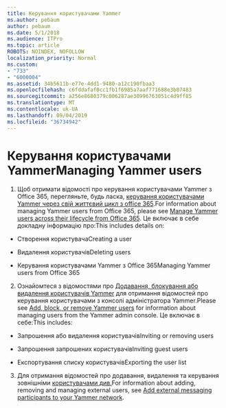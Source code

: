 ```yaml
---
title: Керування користувачами Yammer
ms.author: pebaum
author: pebaum
ms.date: 5/1/2018
ms.audience: ITPro
ms.topic: article
ROBOTS: NOINDEX, NOFOLLOW
localization_priority: Normal
ms.custom:
- "733"
- "6000004"
ms.assetid: 34b5611b-e77e-4dd1-9480-a12c190fbaa3
ms.openlocfilehash: c6fddafaf0cc1fb1f6985a7aaf771688e3b87483
ms.sourcegitcommit: a256e8680379c006287ae30996763051c4d9ff85
ms.translationtype: MT
ms.contentlocale: uk-UA
ms.lasthandoff: 09/04/2019
ms.locfileid: "36734942"
---
```

# <a name="managing-yammer-users"></a><span data-ttu-id="f1b07-102">Керування користувачами Yammer</span><span class="sxs-lookup"><span data-stu-id="f1b07-102">Managing Yammer users</span></span>

1. <span data-ttu-id="f1b07-103">Щоб отримати відомості про керування користувачами Yammer з Office 365, перегляньте, будь ласка, [керування користувачами Yammer через свій життєвий цикл з office 365](https://docs.microsoft.com/yammer/manage-yammer-users/manage-users-across-their-lifecycle).</span><span class="sxs-lookup"><span data-stu-id="f1b07-103">For information about managing Yammer users from Office 365, please see [Manage Yammer users across their lifecycle from Office 365](https://docs.microsoft.com/yammer/manage-yammer-users/manage-users-across-their-lifecycle).</span></span> <span data-ttu-id="f1b07-104">Це включає в себе докладну інформацію про:</span><span class="sxs-lookup"><span data-stu-id="f1b07-104">This includes details on:</span></span>

  - <span data-ttu-id="f1b07-105">Створення користувача</span><span class="sxs-lookup"><span data-stu-id="f1b07-105">Creating a user</span></span>

  - <span data-ttu-id="f1b07-106">Видалення користувачів</span><span class="sxs-lookup"><span data-stu-id="f1b07-106">Deleting users</span></span>

  - <span data-ttu-id="f1b07-107">Керування користувачами Yammer з Office 365</span><span class="sxs-lookup"><span data-stu-id="f1b07-107">Managing Yammer users from Office 365</span></span>

2. <span data-ttu-id="f1b07-108">Ознайомтеся з відомостями про [Додавання, блокування або видалення користувачів Yammer](http://alchemyportal.azurewebsites.net/Rule/ManageYammer%20users%20across%20their%20lifecycle%20from%20Office%20365) для отримання відомостей про керування користувачами з консолі адміністратора Yammer.</span><span class="sxs-lookup"><span data-stu-id="f1b07-108">Please see [Add, block, or remove Yammer users](http://alchemyportal.azurewebsites.net/Rule/ManageYammer%20users%20across%20their%20lifecycle%20from%20Office%20365) for information about managing users from the Yammer admin console.</span></span> <span data-ttu-id="f1b07-109">Це включає в себе:</span><span class="sxs-lookup"><span data-stu-id="f1b07-109">This includes:</span></span>

  - <span data-ttu-id="f1b07-110">Запрошення або видалення користувачів</span><span class="sxs-lookup"><span data-stu-id="f1b07-110">Inviting or removing users</span></span>

  - <span data-ttu-id="f1b07-111">Запрошення запрошених користувачів</span><span class="sxs-lookup"><span data-stu-id="f1b07-111">Inviting guest users</span></span>

  - <span data-ttu-id="f1b07-112">Експортування списку користувачів</span><span class="sxs-lookup"><span data-stu-id="f1b07-112">Exporting the user list</span></span>

3. <span data-ttu-id="f1b07-113">Для отримання відомостей про додавання, видалення та керування зовнішніми [користувачами див.](https://docs.microsoft.com/yammer/work-with-external-users/add-external-participants)</span><span class="sxs-lookup"><span data-stu-id="f1b07-113">For information about adding, removing and managing external users, see [Add external messaging participants to your Yammer network](https://docs.microsoft.com/yammer/work-with-external-users/add-external-participants).</span></span>
